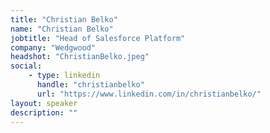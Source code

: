 ```yaml
---
title: "Christian Belko"
name: "Christian Belko"
jobtitle: "Head of Salesforce Platform"
company: "Wedgwood"
headshot: "ChristianBelko.jpeg"
social:
    - type: linkedin
      handle: "christianbelko"
      url: "https://www.linkedin.com/in/christianbelko/"
layout: speaker
description: ""
---
```


